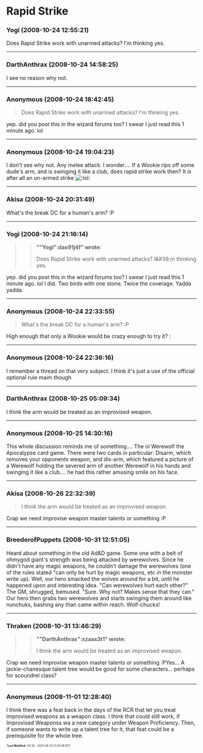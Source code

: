 # Rapid Strike

### **Yogi** (2008-10-24 12:55:21)

Does Rapid Strike work with unarmed attacks? I'm thinking yes.

---

### **DarthAnthrax** (2008-10-24 14:58:25)

I see no reason why not.

---

### **Anonymous** (2008-10-24 18:42:45)

> Does Rapid Strike work with unarmed attacks? I&#39;m thinking yes.

yep.
did you post this in the wizard forums too? I swear I just read this 1 minute ago. lol

---

### **Anonymous** (2008-10-24 19:04:23)

I don't see why not. Any melee attack. I wonder....
If a Wookie rips off some dude's arm, and is swinging it like a club, does rapid strike work then? It *is* after all an un-armed strike <!-- s:lol: -->![:lol:](https://i.ibb.co/4wBjw6T4/icon-lol.gif)<!-- s:lol: -->

---

### **Akisa** (2008-10-24 20:31:49)

What's the break DC for a human's arm? :P

---

### **Yogi** (2008-10-24 21:16:14)

> > **&quot;&quot;Yogi&quot;:dao91j4f&quot; wrote:**
> >
> > Does Rapid Strike work with unarmed attacks? I&amp;#39;m thinking yes.

yep.
did you post this in the wizard forums too? I swear I just read this 1 minute ago. lol
I did. Two birds with one stone. Twice the coverage. Yadda yadda.

---

### **Anonymous** (2008-10-24 22:33:55)

> What&#39;s the break DC for a human&#39;s arm? :P

High enough that only a Wookie would be crazy enough to try it? :

---

### **Anonymous** (2008-10-24 22:36:16)

I remember a thread on that very subject. I think it's just a use of the official optional rule maim though

---

### **DarthAnthrax** (2008-10-25 05:09:34)

I think the arm would be treated as an improvised weapon.

---

### **Anonymous** (2008-10-25 14:30:16)

This whole discussion reminds me of something....
The ol Werewolf the Apocalypse card game. There were two cards in particular: Disarm, which removes your opponents weapon, and dis-arm, which featured a picture of a Werewolf holding the severed arm of another Werewolf in his hands and swinging it like a club.... he had this rather amusing smile on his face.

---

### **Akisa** (2008-10-26 22:32:39)

> I think the arm would be treated as an improvised weapon.

Crap we need improvise weapon master talents or something :P

---

### **BreederofPuppets** (2008-10-31 12:51:05)

Heard about something in the old Ad&D game. Some one with a belt of ohmygod giant's strength was being attacked by werewolves. Since he didn't have any magic weapons, he couldn't damage the werewolves (one of the rules stated "can only be hurt by magic weapons, etc in the monster write up). Well, our hero smacked the wolves around for a bit, until he happened upon and interesting idea.
"Can werewolves hurt each other?" The GM, shrugged, bemused.
"Sure. Why not? Makes sense that they can."
Our hero then grabs two werewolves and starts swinging them around like nunchuks, bashing any than came within reach.
Wolf-chucks!

---

### **Thraken** (2008-10-31 13:46:29)

> > **&quot;&quot;DarthAnthrax&quot;:xzaas3t1&quot; wrote:**
> >
> > I think the arm would be treated as an improvised weapon.

Crap we need improvise weapon master talents or something :PYes... A jackie-chanesque talent tree would be good for some characters...
perhaps for scoundrel class?

---

### **Anonymous** (2008-11-01 12:28:40)

I think there was a feat back in the days of the RCR that let you treat improvised weapons as a weapon class. I think that could still work, if Improvised Weaponss wa a new category under Weapon Proficiency.
Then, if someone wants to write up a talent tree for it, that feat could be a prerequisite for the whole tree.



<span style="font-size: 0.5em;">***Last Modified**: 4.0.28 - *2025-06-02 21:35:49 EDT*</span>